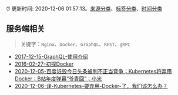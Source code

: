 :alarm_clock: 更新时间: 2020-12-06 01:57:13。[来源分类](../README.md)、[标签分类](../TAGS.md)、[时间分类](../TIMELINE.md)

## 服务端相关


> 关键字：`Nginx`、`Docker`、`GraphQL`、`REST`、`gRPC`



- [2017-12-15-GraphQL-使用介绍](https://aotu.io/notes/2017/12/15/graphql-use/) 
- [2016-02-27-初探Docker](https://aotu.io/notes/2016/02/27/docker/) 
- [2020-12-05-百度诋毁今日头条被判不正当竞争；Kubernetes将弃用Docker；B站年度弹幕“爷青回”；小米](https://www.ershicimi.com/p/3cead49b59309b3d6ebd6780f81219b4) 
- [2020-12-06-译-Kubernetes-要弃用-Docker-了，我们该怎么办？](https://toutiao.io/k/chy4vw3) 